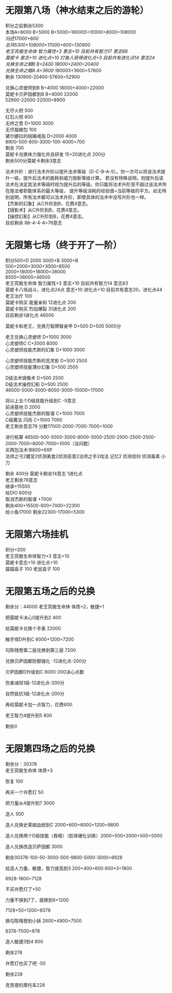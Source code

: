 # 无限第八场（神水结束之后的游轮）
积分之前剩余5300  
本场A+8000 B+5000 B+5000=18000*5+10000+8000=108000  
归还17000+600  
总共5300+108000+17000+600=130900  
老王究极生命体 智力属性+3 意志+10 目前共有智力17 意志88  
莫妮卡 意志+10 进化点+10 打鱼人获得进化点+3 目前共有进化点14 意志24  
兑换生命之眼B B+2400 18000+2400=20400  
兑换生命之眼A A+3600 18000*3+3600=57600  
剩余 130900-20400-57600=52900  

兑换心灵塑师到B B+4000 18000+4000=22000  
莫妮卡贝萨因都到B B+4000 22000  
52900-22000-22000=8900  

无尽火把 500  
红石火把 600  
无终之思 D+1000 3000  
无尽猫粮包 100  
黛尔娜拉的结婚戒指 D+2000 4000  
8900-500-600-3000-100-4000=700  
剩余 700  
莫妮卡兑换体力强化并且研发 15+20进化点 200分  
剩余500分莫妮卡剩余3意志  

法术升阶：进行法术升阶以提升法术等级（D-C-B-A-S）。你一次可以将该法术提升一级，提升后法术的能耗和威力按新等级计算。
若没有特殊说明，则提升后该法术在决定其法术等级时视为提升后的等级。你只能将法术升阶至不超过该法术所在施法者职能体系的最大等级，
提升等级消耗的经验值=当前等级的平方。如无特别说明，所有法术都可以法术升阶，即使具体的法术中没写升阶也一样。  
【杰斯的幻象】从C升阶到B，花费4意志。  
【镜影术】从C升阶到B，花费4意志。  
【操控幻影】从C升阶到B，花费4意志。  
目前剩余 88-4-4-4=76意志  







# 无限第七场（终于开了一阶）
积分500+D 2000 3000+B  3000+B  
500+2000+3000+3000=8500  
2000+18000+18000=38000  
8500+38000=46500  
老王究极生命体 智力属性+3 意志+10 目前共有智力14 意志83  
莫妮卡八场战斗，进化点24点 意志+10 进化点+10  目前共有意志20，进化点44  
老王治疗 100  
莫妮卡购买 能量亲和 12进化点 200  
莫妮卡购买 烈焰爆裂 31进化点 200  
目前剩余1进化点  46000  

莫妮卡和老王，兑换万智牌替身甲 D+500 D+500 5000分  

老王兑换心灵塑师 D+1000 3000  
心灵塑师C C+2000 8000  
心灵塑师技能杰斯的幻象 D+1000 3000  

心灵塑师技能杰斯的觅灵影 D+500 2500  
心灵塑师技能薄纱幻象 D+500 2500  

D级法术镜像术 D+500 2500  
D级法术操控幻影 D+500 2500  
46000-5000-3000-8000-3000-10000=17000  

将以上五个D级技能升级到C -5意志  
前进基地 D 2000  
心灵塑师技能杰斯的智谋 C+1000 7000  
C级魔法 闪烁 C+1000 7000  
老王剩余意志78 分数17000-2000-7000-7000=1000  

进行核算 46500-500-5000-3000-8000-3000-2500-2500-2500-2500-2000-7000=8000-7000=1000（没问题）  
买两包法术书600+6XP  
法师之弓2健足2侦测美食2侦测恶意2法师之手2戏法 记忆2 侦测信仰 侦测毒素 小刀  

剩余 400分 莫妮卡剩余14意志 1进化点  
老王剩余78意志  
继承+15500  
给DIO 600分  
取消杰斯的智谋 +7000  
剩余400+15500-600+7000=22300  
给小鱼17000 剩余22300-17000=5300
# 无限第六场挂机
积分+200  
老王究极生命体智力+3 意志+10  
莫妮卡意志+10 进化点+10  
猫猫盒子 100
老鼠盒子 100

# 无限第五场之后的兑换
剩余分：44000
老王究极生命体 体质+2，敏捷+1

把莫妮卡决心0提升到2 400

给莫妮卡兑换个手表 22000

触手怪D升到C 6000+1200=7200

勾陈残卷第二层兑换到第三层 7200

兑换贝萨因都防御强化 -12进化点-200分

贝萨因都D升级到C 8000-200决心点数

伤害减轻1级-12进化点-200分

自然抵抗1级-12进化点-200分

再给莫妮卡加一点智力，花费600.

老王智力4提升到5 800

剩余0

# 无限第四场之后的兑换
剩余分：30378  
老王究极生命体 体质+3

恢复 100

再买一个许愿灯 50

把力量从4提升到7 3000

造人 500

造人兑换史莱姆血统到C 2000+600+6000+1200=9800

造人兑换两个D级技能（吞噬）（肌体硬化训练）2000+500+2000+500=5000

造人兑换改造贝萨因都 3000

剩余30378-100-50-3000-500-9800-5000-3000=8928

给造人力量，敏捷，智力提高到3 200+400=600 600*3=1800

8928-1800=7128

不买许愿灯了+50

力量不换到7了，就换到6+1200

7128+50+1200=8378

换勾陈残卷到小妖 2600+4900=7500

8378-7500=878

造人敏捷3到4 600

剩余278

许愿灯也买了吧 -50

剩余228

克劳德的摩托车228
